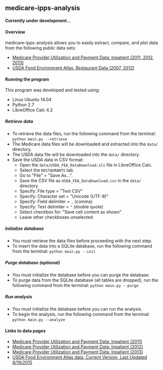 ## medicare-ipps-analysis

#### Currently under development...


#### Overview
medicare-ipps-analysis allows you to easily extract, compare, and plot data from the following public data sets:
* [Medicare Provider Utilization and Payment Data: Inpatient (2011, 2012, 2013)](https://www.cms.gov/research-statistics-data-and-systems/statistics-trends-and-reports/medicare-provider-charge-data/inpatient.html)
* [USDA Food Environment Atlas, Restaurant Data (2007, 2012)](http://www.ers.usda.gov/data-products/food-environment-atlas.aspx)


#### Running the program

This program was developed and tested using:
* Linux Ubuntu 14.04
* Python 2.7
* LibreOffice Calc 4.2

##### Retrieve data
* To retrieve the data files, run the following command from the terminal:
  `python main.py --retrieve`
* The Medicare data files will be downloaded and extracted into the `data/` directory.
* The USDA data file will be downloaded into the `data/` directory.
* Save the USDA data in CSV format:
  * Open the `data/USDA_FEA_DataDownload.xls` file in LibreOffice Calc.
  * Select the `RESTAURANTS` tab.
  * Go to "File" > "Save As...".
  * Save the CSV file as `USDA_FEA_DataDownload.csv` in the `data/` directory.
  * Specify: File type = "Text CSV"
  * Specify: Character set = "Unicode (UTF-8)"
  * Specify: Field delimiter = `,` (comma)
  * Specify: Text delimiter = `"` (double quote)
  * Select checkbox for: "Save cell content as shown"
  * Leave other checkboxes unselected.

##### Initialize database
* You must retrieve the data files before proceeding with the next step.
* To insert the data into a SQLite database, run the following command from the terminal:
  `python main.py --init`

##### Purge database (optional)
* You must initialize the database before you can purge the database.
* To purge data from the SQLite database (all tables are dropped), run the following command from the terminal:
  `python main.py --purge`

##### Run analysis
* You must initialize the database before you can run the analysis.
* To begin the analysis, run the following command from the terminal:
  `python main.py --analyze`


#### Links to data pages
* [Medicare Provider Utilization and Payment Data: Inpatient (2011)](https://www.cms.gov/Research-Statistics-Data-and-Systems/Statistics-Trends-and-Reports/Medicare-Provider-Charge-Data/Inpatient2011.html)
* [Medicare Provider Utilization and Payment Data: Inpatient (2012)](https://www.cms.gov/Research-Statistics-Data-and-Systems/Statistics-Trends-and-Reports/Medicare-Provider-Charge-Data/Inpatient2012.html)
* [Medicare Provider Utilization and Payment Data: Inpatient (2013)](https://www.cms.gov/Research-Statistics-Data-and-Systems/Statistics-Trends-and-Reports/Medicare-Provider-Charge-Data/Inpatient2013.html)
* [USDA Food Environment Atlas data, Current Version, Last Updated 8/19/2015](http://www.ers.usda.gov/data-products/food-environment-atlas/data-access-and-documentation-downloads.aspx)

